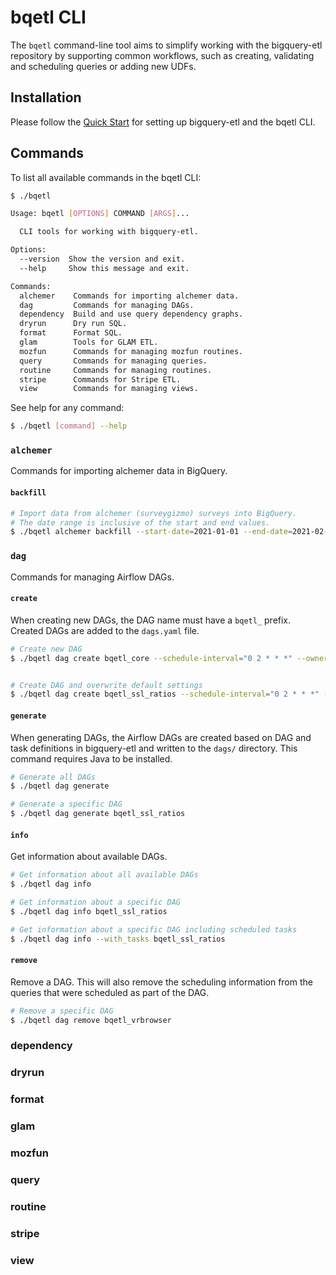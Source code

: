 # bqetl CLI

The `bqetl` command-line tool aims to simplify working with the bigquery-etl repository by supporting common workflows, such as creating, validating and scheduling queries or adding new UDFs.

## Installation

Please follow the [Quick Start](https://github.com/mozilla/bigquery-etl#quick-start) for setting up bigquery-etl and the bqetl CLI.

## Commands

To list all available commands in the bqetl CLI:

```bash
$ ./bqetl

Usage: bqetl [OPTIONS] COMMAND [ARGS]...

  CLI tools for working with bigquery-etl.

Options:
  --version  Show the version and exit.
  --help     Show this message and exit.

Commands:
  alchemer    Commands for importing alchemer data.
  dag         Commands for managing DAGs.
  dependency  Build and use query dependency graphs.
  dryrun      Dry run SQL.
  format      Format SQL.
  glam        Tools for GLAM ETL.
  mozfun      Commands for managing mozfun routines.
  query       Commands for managing queries.
  routine     Commands for managing routines.
  stripe      Commands for Stripe ETL.
  view        Commands for managing views.
```


See help for any command:

```bash
$ ./bqetl [command] --help
```

### `alchemer`

Commands for importing alchemer data in BigQuery.

#### `backfill`

```bash
# Import data from alchemer (surveygizmo) surveys into BigQuery.
# The date range is inclusive of the start and end values.
$ ./bqetl alchemer backfill --start-date=2021-01-01 --end-date=2021-02-01 --survey_id=xxxxxxxxxxx --api_token=xxxxxxxxxxxxxx --api_secret=xxxxxxxxxxxxxxx --destination_table=moz-fx-data-shared-prod.telemetry_derived.survey_gizmo_daily_attitudes
```

### `dag`

Commands for managing Airflow DAGs.

#### `create`

When creating new DAGs, the DAG name must have a `bqetl_` prefix. Created DAGs are added to the `dags.yaml` file.

```bash
# Create new DAG
$ ./bqetl dag create bqetl_core --schedule-interval="0 2 * * *" --owner=example@mozilla.com --description="Tables derived from the legacy telemetry `core` ping sent by various mobile applications." --start-date=2019-07-25


# Create DAG and overwrite default settings
$ ./bqetl dag create bqetl_ssl_ratios --schedule-interval="0 2 * * *" --owner=example@mozilla.com --description="The DAG schedules SSL ratios queries." --start-date=2019-07-20 --email=example2@mozilla.com,example3@mozilla.com --retries=2 --retry_delay=30m
```

#### `generate`

When generating DAGs, the Airflow DAGs are created based on DAG and task definitions in bigquery-etl and written to the `dags/` directory. This command requires Java to be installed.

```bash
# Generate all DAGs
$ ./bqetl dag generate

# Generate a specific DAG
$ ./bqetl dag generate bqetl_ssl_ratios
```

#### `info`

Get information about available DAGs.

```bash
# Get information about all available DAGs
$ ./bqetl dag info

# Get information about a specific DAG
$ ./bqetl dag info bqetl_ssl_ratios

# Get information about a specific DAG including scheduled tasks
$ ./bqetl dag info --with_tasks bqetl_ssl_ratios
```

#### `remove`

Remove a DAG. This will also remove the scheduling information from the queries that were scheduled as part of the DAG.

```bash
# Remove a specific DAG
$ ./bqetl dag remove bqetl_vrbrowser
```

### dependency

### dryrun

### format

### glam

### mozfun

### query

### routine

### stripe

### view
